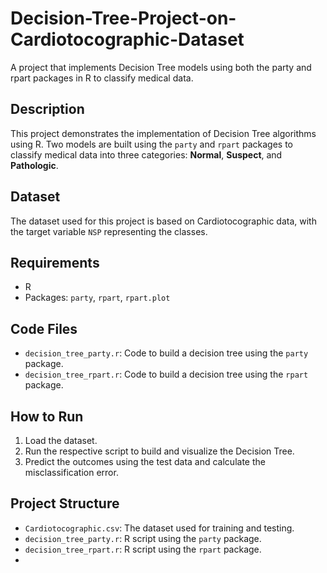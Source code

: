 # Decision-Tree-Project-on-Cardiotocographic-Dataset
A project that implements Decision Tree models using both the party and rpart packages in R to classify medical data.

## Description
This project demonstrates the implementation of Decision Tree algorithms using R. Two models are built using the `party` and `rpart` packages to classify medical data into three categories: **Normal**, **Suspect**, and **Pathologic**.

## Dataset
The dataset used for this project is based on Cardiotocographic data, with the target variable `NSP` representing the classes. 

## Requirements
- R
- Packages: `party`, `rpart`, `rpart.plot`

## Code Files
- `decision_tree_party.r`: Code to build a decision tree using the `party` package.
- `decision_tree_rpart.r`: Code to build a decision tree using the `rpart` package.

## How to Run
1. Load the dataset.
2. Run the respective script to build and visualize the Decision Tree.
3. Predict the outcomes using the test data and calculate the misclassification error.

## Project Structure
- `Cardiotocographic.csv`: The dataset used for training and testing.
- `decision_tree_party.r`: R script using the `party` package.
- `decision_tree_rpart.r`: R script using the `rpart` package.
- 
